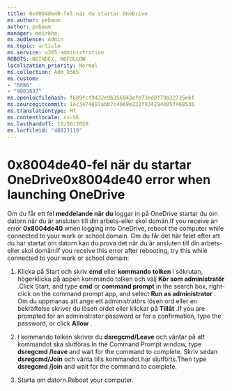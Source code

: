 ```yaml
---
title: 0x8004de40-fel när du startar OneDrive
ms.author: pebaum
author: pebaum
manager: mnirkhe
ms.audience: Admin
ms.topic: article
ms.service: o365-administration
ROBOTS: NOINDEX, NOFOLLOW
localization_priority: Normal
ms.collection: Adm_O365
ms.custom:
- "6886"
- "9003837"
ms.openlocfilehash: f689fcf9432e9b356843efe73ed0f79a32735e6f
ms.sourcegitcommit: 1ac3474897abb7c4969e222f934294e05f468536
ms.translationtype: MT
ms.contentlocale: sv-SE
ms.lasthandoff: 10/30/2020
ms.locfileid: "48823119"
---
```

# <a name="0x8004de40-error-when-launching-onedrive"></a><span data-ttu-id="6d722-102">0x8004de40-fel när du startar OneDrive</span><span class="sxs-lookup"><span data-stu-id="6d722-102">0x8004de40 error when launching OneDrive</span></span>

<span data-ttu-id="6d722-103">Om du får ett fel **meddelande när du** loggar in på OneDrive startar du om datorn när du är ansluten till din arbets-eller skol domän.</span><span class="sxs-lookup"><span data-stu-id="6d722-103">If you receive an error **0x8004de40** when  logging into OneDrive, reboot the computer while connected to your work or school domain.</span></span> <span data-ttu-id="6d722-104">Om du får det här felet efter att du har startat om datorn kan du prova det när du är ansluten till din arbets-eller skol domän:</span><span class="sxs-lookup"><span data-stu-id="6d722-104">If you receive this error after rebooting, try this while connected to your work or school domain:</span></span>

1. <span data-ttu-id="6d722-105">Klicka på Start och skriv **cmd** eller **kommando tolken**  i sökrutan, högerklicka på appen kommando tolken och välj  **Kör som administratör** .</span><span class="sxs-lookup"><span data-stu-id="6d722-105">Click Start, and type **cmd** or **command prompt**  in the search  box, right-click on the command prompt app, and select  **Run as administrator** .</span></span> <span data-ttu-id="6d722-106">Om du uppmanas att ange ett administratörs lösen ord eller en bekräftelse skriver du lösen ordet eller klickar på **Tillåt** .</span><span class="sxs-lookup"><span data-stu-id="6d722-106">If you are prompted for an administrator password or for a confirmation, type the password, or click **Allow** .</span></span>  

2. <span data-ttu-id="6d722-107">I kommando tolken skriver du **dsregcmd/Leave**  och väntar på att kommandot ska slutföras.</span><span class="sxs-lookup"><span data-stu-id="6d722-107">In the Command Prompt window, type **dsregcmd /leave**  and wait for the command to complete.</span></span> <span data-ttu-id="6d722-108">Skriv sedan **dsregcmd/Join** och vänta tills kommandot har slutförts.</span><span class="sxs-lookup"><span data-stu-id="6d722-108">Then type **dsregcmd /join** and wait for the command to complete.</span></span>
3. <span data-ttu-id="6d722-109">Starta om datorn.</span><span class="sxs-lookup"><span data-stu-id="6d722-109">Reboot your computer.</span></span>
